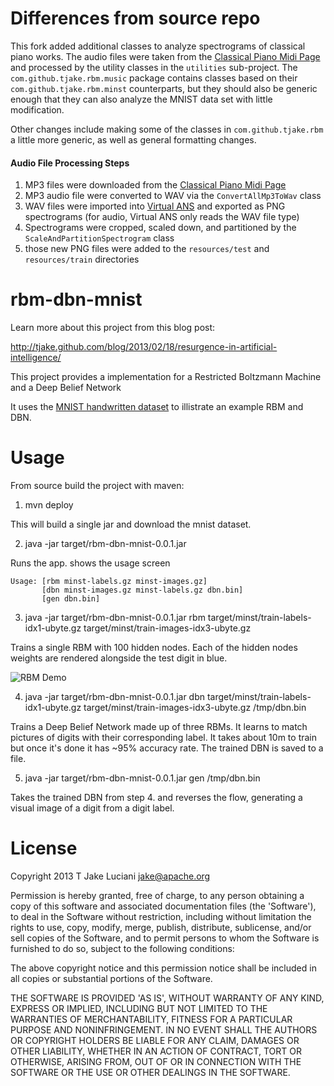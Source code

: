 Differences from source repo
============================

This fork added additional classes to analyze spectrograms of classical piano works. The audio files were taken from the [Classical Piano Midi Page](http://www.piano-midi.de/) and processed by the utility classes in the `utilities` sub-project. The `com.github.tjake.rbm.music` package contains classes based on their `com.github.tjake.rbm.minst` counterparts, but they should also be generic enough that they can also analyze the MNIST data set with little modification.

Other changes include making some of the classes in `com.github.tjake.rbm` a little more generic, as well as general formatting changes.

#### Audio File Processing Steps

1. MP3 files were downloaded from the [Classical Piano Midi Page](http://www.piano-midi.de/)
1. MP3 audio file were converted to WAV via the `ConvertAllMp3ToWav` class
1. WAV files were imported into [Virtual ANS](http://www.warmplace.ru/soft/ans/) and exported as PNG spectrograms (for audio, Virtual ANS only reads the WAV file type)
1. Spectrograms were cropped, scaled down, and partitioned by the `ScaleAndPartitionSpectrogram` class
1. those new PNG files were added to the `resources/test` and `resources/train` directories

rbm-dbn-mnist
==========

Learn more about this project from this blog post: 

http://tjake.github.com/blog/2013/02/18/resurgence-in-artificial-intelligence/

This project provides a implementation for a Restricted Boltzmann Machine and a Deep Belief Network

It uses the [MNIST handwritten dataset](http://yann.lecun.com/exdb/mnist/) to illistrate an example RBM and DBN.

Usage
=====

From source build the project with maven:

1. mvn deploy

This will build a single jar and download the mnist dataset.

2. java -jar target/rbm-dbn-mnist-0.0.1.jar 

Runs the app. shows the usage screen

````
Usage: [rbm minst-labels.gz minst-images.gz]
	   [dbn minst-images.gz minst-labels.gz dbn.bin]
	   [gen dbn.bin]
````

3. java -jar target/rbm-dbn-mnist-0.0.1.jar rbm target/minst/train-labels-idx1-ubyte.gz target/minst/train-images-idx3-ubyte.gz

Trains a single RBM with 100 hidden nodes.  Each of the hidden nodes weights are rendered alongside the test digit in blue.

![RBM Demo](http://tjake.github.com/images/MinstRBM.png)


4. java -jar target/rbm-dbn-mnist-0.0.1.jar dbn target/minst/train-labels-idx1-ubyte.gz target/minst/train-images-idx3-ubyte.gz /tmp/dbn.bin

Trains a Deep Belief Network made up of three RBMs.  It learns to match pictures of digits with their corresponding label. It takes about 10m to train but once it's done it has ~95% accuracy rate.  The trained DBN is saved to a file.

5. java -jar target/rbm-dbn-mnist-0.0.1.jar gen /tmp/dbn.bin

Takes the trained DBN from step 4. and reverses the flow, generating a visual image of a digit from a digit label.

License
=======

Copyright 2013 T Jake Luciani <jake@apache.org>

Permission is hereby granted, free of charge, to any person obtaining a copy of
this software and associated documentation files (the 'Software'), to deal in
the Software without restriction, including without limitation the rights to
use, copy, modify, merge, publish, distribute, sublicense, and/or sell copies of
the Software, and to permit persons to whom the Software is furnished to do so,
subject to the following conditions:

The above copyright notice and this permission notice shall be included in all
copies or substantial portions of the Software.

THE SOFTWARE IS PROVIDED 'AS IS', WITHOUT WARRANTY OF ANY KIND, EXPRESS OR
IMPLIED, INCLUDING BUT NOT LIMITED TO THE WARRANTIES OF MERCHANTABILITY, FITNESS
FOR A PARTICULAR PURPOSE AND NONINFRINGEMENT. IN NO EVENT SHALL THE AUTHORS OR
COPYRIGHT HOLDERS BE LIABLE FOR ANY CLAIM, DAMAGES OR OTHER LIABILITY, WHETHER
IN AN ACTION OF CONTRACT, TORT OR OTHERWISE, ARISING FROM, OUT OF OR IN
CONNECTION WITH THE SOFTWARE OR THE USE OR OTHER DEALINGS IN THE SOFTWARE. 

